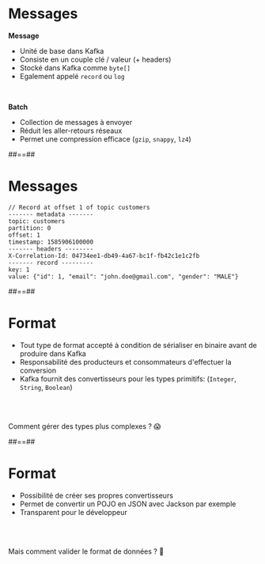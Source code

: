 <!-- .slide: -->

# Messages

**Message**

* Unité de base dans Kafka
* Consiste en un couple clé / valeur (+ headers)
* Stocké dans Kafka comme `byte[]`
* Egalement appelé `record` ou `log`

<br>

**Batch**

* Collection de messages à envoyer
* Réduit les aller-retours réseaux
* Permet une compression efficace (`gzip`, `snappy`, `lz4`)

##==##
<!-- .slide: class="with-code" -->

# Messages

```
// Record at offset 1 of topic customers
------- metadata -------
topic: customers
partition: 0
offset: 1
timestamp: 1585906100000
------- headers --------
X-Correlation-Id: 04734ee1-db49-4a67-bc1f-fb42c1e1c2fb
------- record ---------
key: 1
value: {"id": 1, "email": "john.doe@gmail.com", "gender": "MALE"}
```

<!-- .element: class="big-code" -->

##==##
<!-- .slide: -->

# Format

* Tout type de format accepté à condition de sérialiser en binaire avant de produire dans Kafka
* Responsabilité des producteurs et consommateurs d'effectuer la conversion
* Kafka fournit des convertisseurs pour les types primitifs: (`Integer`, `String`, `Boolean`)

<br><br>

Comment gérer des types plus complexes ? 😱

<!-- .element: class="center-big" -->

##==##
<!-- .slide: -->

# Format

* Possibilité de créer ses propres convertisseurs
* Permet de convertir un POJO en JSON avec Jackson par exemple
* Transparent pour le développeur

<br><br>

Mais comment valider le format de données ? 🤔

<!-- .element: class="center-big" -->

